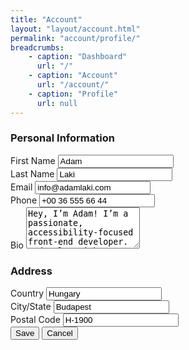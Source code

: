 ```yaml
---
title: "Account"
layout: "layout/account.html"
permalink: "account/profile/"
breadcrumbs:
    - caption: "Dashboard"
      url: "/"
    - caption: "Account"
      url: "/account/"
    - caption: "Profile"
      url: null
---
```


<h3>Personal Information</h3>
<div class="form-group-stack form-group-stack--bordered form-group-container">
    <div class="form-group--row">
        <label class="form-label" for="your-first-name">First Name</label>
        <input class="form-control" id="your-first-name" name="your-first-name" type="text" value="Adam" />
    </div>
    <div class="form-group--row">
        <label class="form-label" for="your-last-name">Last Name</label>
        <input class="form-control" id="your-last-name" name="your-last-name" type="text" value="Laki" />
    </div>
    <div class="form-group--row">
        <label class="form-label" for="your-email">Email</label>
        <input class="form-control" id="your-email" name="your-email" type="email" value="info@adamlaki.com" />
    </div>
    <div class="form-group--row">
        <label class="form-label" for="your-phone">Phone</label>
        <input class="form-control" id="your-phone" name="your-phone" type="text" value="+00 36 555 66 44" />
    </div>
    <div class="form-group--row">
        <label class="form-label" for="your-bio">Bio</label>
        <textarea class="form-control" id="your-bio" name="your-bio" rows="4">Hey, I’m Adam! I’m a passionate, accessibility-focused front-end developer. I develop with Gatsby, 11ty, and WordPress. I like to learn and try out new things in my field.</textarea>
    </div>
</div>
<h3>Address</h3>
<div class="form-group-stack form-group-stack--bordered form-group-container">
    <div class="form-group--row">
        <label class="form-label" for="your-country">Country</label>
        <input class="form-control" id="your-country" name="your-country" type="text" value="Hungary" />
    </div>
    <div class="form-group--row">
        <label class="form-label" for="your-city">City/State</label>
        <input class="form-control" id="your-city" name="your-city" type="text" value="Budapest" />
    </div>
    <div class="form-group--row">
        <label class="form-label" for="your-postal-code">Postal Code</label>
        <input class="form-control" id="your-postal-code" name="your-postal-code" type="text" value="H-1900" />
    </div>
</div>
<div class="app-actions">
    <button class="btn btn--primary">Save</button>
    <button class="btn btn--light">Cancel</button>
</div>
